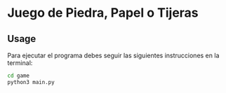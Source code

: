 
# Juego de Piedra, Papel o Tijeras

## Usage
Para ejecutar el programa debes seguir las siguientes instrucciones en la terminal:

```bash
cd game
python3 main.py
```
